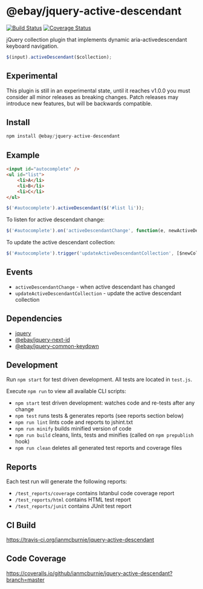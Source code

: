# @ebay/jquery-active-descendant

<p>
    <a href="https://travis-ci.org/ianmcburnie/jquery-active-descendant"><img src="https://api.travis-ci.org/ianmcburnie/jquery-active-descendant.svg?branch=master" alt="Build Status" /></a>
    <a href='https://coveralls.io/github/ianmcburnie/jquery-active-descendant?branch=master'><img src='https://coveralls.io/repos/ianmcburnie/jquery-active-descendant/badge.svg?branch=master&service=github' alt='Coverage Status' /></a>
</p>

jQuery collection plugin that implements dynamic aria-activedescendant keyboard navigation.

```js
$(input).activeDescendant($collection);
```

## Experimental

This plugin is still in an experimental state, until it reaches v1.0.0 you must consider all minor releases as breaking changes. Patch releases may introduce new features, but will be backwards compatible.

## Install

```js
npm install @ebay/jquery-active-descendant
```

## Example

```html
<input id="autocomplete" />
<ul id="list">
    <li>A</li>
    <li>B</li>
    <li>C</li>
</ul>
```

```js
$('#autocomplete').activeDescendant($('#list li'));
```

To listen for active descendant change:

```js
$('#autocomplete').on('activeDescendantChange', function(e, newActiveDescendant) {});
```

To update the active descendant collection:

```js
$('#autocomplete').trigger('updateActiveDescendantCollection', [$newCollection]);
```

## Events

* `activeDescendantChange` - when active descendant has changed
* `updateActiveDescendantCollection` - update the active descendant collection

## Dependencies

* [jquery](https://jquery.com/)
* [@ebay/jquery-next-id](https://github.com/ianmcburnie/jquery-next-id)
* [@ebay/jquery-common-keydown](https://github.com/ianmcburnie/jquery-common-keydown)

## Development

Run `npm start` for test driven development. All tests are located in `test.js`.

Execute `npm run` to view all available CLI scripts:

* `npm start` test driven development: watches code and re-tests after any change
* `npm test` runs tests & generates reports (see reports section below)
* `npm run lint` lints code and reports to jshint.txt
* `npm run minify` builds minified version of code
* `npm run build` cleans, lints, tests and minifies (called on `npm prepublish` hook)
* `npm run clean` deletes all generated test reports and coverage files

## Reports

Each test run will generate the following reports:

* `/test_reports/coverage` contains Istanbul code coverage report
* `/test_reports/html` contains HTML test report
* `/test_reports/junit` contains JUnit test report

## CI Build

https://travis-ci.org/ianmcburnie/jquery-active-descendant

## Code Coverage

https://coveralls.io/github/ianmcburnie/jquery-active-descendant?branch=master

